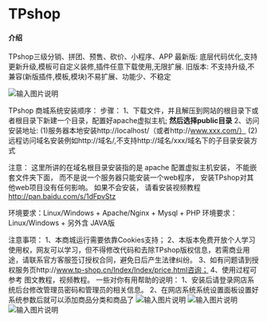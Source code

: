# TPshop

#### 介绍
TPshop三级分销、拼团、预售、砍价、小程序、APP
最新版: 底层代码优化,支持更新升级,模板可自定义装修,插件任意下载使用,无限扩展. 
旧版本: 不支持升级,不兼容(新版插件,模板,模块)不易扩展、功能少、不稳定

![输入图片说明](https://images.gitee.com/uploads/images/2021/0215/224257_254b8e42_2049869.png "QQ浏览器截图20210215224100.png")

TPshop 商城系统安装顺序：
步骤：
1、下载文件，并且解压到网站的根目录下或者根目录下新建一个目录，配置好apache虚拟主机;
 **然后选择public目录** 
2、访问安装地址:
(1)服务器本地安装http://localhost/（或者http://www.xxx.com/） 
(2)远程访问域名安装例如http://域名/,不支持http://域名/xxx/域名下的子目录安装方式

注意： 这里所讲的在域名根目录安装指的是 apache 配置虚拟主机安装， 不能嵌套文件夹下面，
而不是说一个服务器只能安装一个web程序， 安装TPshop对其他web项目没有任何影响。
如果不会安装， 请看安装视频教程 http://pan.baidu.com/s/1dFpvStz 

环境要求：Linux/Windows + Apache/Nginx + Mysql + PHP
环境要求：Linux/Windows + 另外含 JAVA版

注意事项：
1、本商城运行需要依靠Cookies支持；
2、本版本免费开放个人学习使用权，网友可以学习，但不得修改代码和去除TPshop版权信息，若需商业用途，请联系官方客服签订授权合同，避免日后产生法律纠纷。
3、如有问题请到授权服务页http://www.tp-shop.cn/Index/Index/price.html咨询；
4、使用过程可参考 图文教程，视频教程。
一些对你有用帮助的说明：
1、安装后请登录网店系统后台修改管理员密码和管理员的相关信息。 
2、在网店系统系统设置面板设置好系统参数后就可以添加商品分类和商品了
![输入图片说明](https://images.gitee.com/uploads/images/2021/0215/225311_3c5e68e8_2049869.png "QQ浏览器截图20210215225232.png")
![输入图片说明](https://images.gitee.com/uploads/images/2021/0215/225322_02c7ca2c_2049869.png "QQ浏览器截图20210215225249.png")
![输入图片说明](https://images.gitee.com/uploads/images/2021/0215/225411_c4a5a2f9_2049869.png "QQ浏览器截图20210215225140.png")